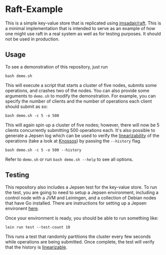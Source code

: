 # Raft-Example
This is a simple key-value store that is replicated using [jmsadair/raft](https://github.com/jmsadair/raft). This is a minimal implementation that is intended to serve as an example of how one might use raft in a real system as well as for testing purposes. 
It should not be used in production.

## Usage
To see a demonstration of this repository, just run 

```
bash demo.sh
```

This will execute a script that starts a cluster of five nodes, submits some operations, and crashes two of the nodes. You can also provide
some arguments to `demo.sh` to modify the demonstration. For example, you can specify the number of clients and the number of operations each
client should submit as so:

```
bash demo.sh -c 5 -o 500
```

This will again spin up a cluster of five nodes; however, there will now be 5 clients concurrently submitting 500 operations each. It's also
possible to generate a Jepsen log which can be used to verify the [linearizability](https://en.wikipedia.org/wiki/Linearizability) of the operations 
(take a look at [Knossos](https://github.com/jepsen-io/knossos)) by passing the `--history` flag.

```
bash demo.sh -c 5 -o 500 --history
```

Refer to `demo.sh` or run `bash demo.sh --help` to see all options.

## Testing
This repository also includes a Jepsen test for the key-value store. To run the test, you are going to need to setup a Jepsen environment, including a control node with a JVM and 
Leiningen, and a collection of Debian nodes that have Go installed. There are instructions for setting up a Jepsen environent [here](https://github.com/jepsen-io/jepsen).

Once your environment is ready, you should be able to run something like:

```
lein run test --test-count 10
```

This runs a test that randomly partitions the cluster every few seconds while operations are being submitted. Once complete, the test will verify that the history is [linearizable](https://en.wikipedia.org/wiki/Linearizability).
